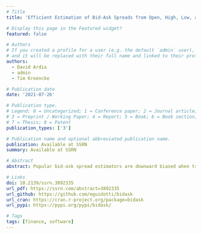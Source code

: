 ```yaml
---
# Title
title: 'Efficient Estimation of Bid-Ask Spreads from Open, High, Low, and Close Prices'

# Display this page in the Featured widget?
featured: false

# Authors
# If you created a profile for a user (e.g. the default `admin` user), write the username (folder name) here
# and it will be replaced with their full name and linked to their profile.
authors:
  - David Ardia
  - admin
  - Tim Kroencke

# Publication date
date: '2021-07-26'

# Publication type.
# Legend: 0 = Uncategorized; 1 = Conference paper; 2 = Journal article;
# 3 = Preprint / Working Paper; 4 = Report; 5 = Book; 6 = Book section;
# 7 = Thesis; 8 = Patent
publication_types: ['3']

# Publication name and optional abbreviated publication name.
publication: Available at SSRN
summary: Available at SSRN

# Abstract
abstract: Popular bid-ask spread estimators are downward biased when trading is infrequent. Moreover, they consider only a subset of open, high, low, and close prices and neglect potentially useful information to improve the spread estimate. By accounting for discretely observed prices, this paper derives asymptotically unbiased estimators of the effective bid-ask spread. Moreover, we optimally combine them to minimize the estimation variance and obtain an efficient estimator. Through theoretical analyses, numerical simulations, and empirical evaluations, we show that our efficient estimator dominates other estimators from transaction prices, yields novel insights for measuring bid-ask spreads, and has broad applicability in empirical finance.

# Links
doi: 10.2139/ssrn.3892335
url_pdf: https://ssrn.com/abstract=3892335
url_github: https://github.com/eguidotti/bidask
url_cran: https://cran.r-project.org/package=bidask
url_pypi: https://pypi.org/pypi/bidask/

# Tags
tags: [finance, software]
---
```

